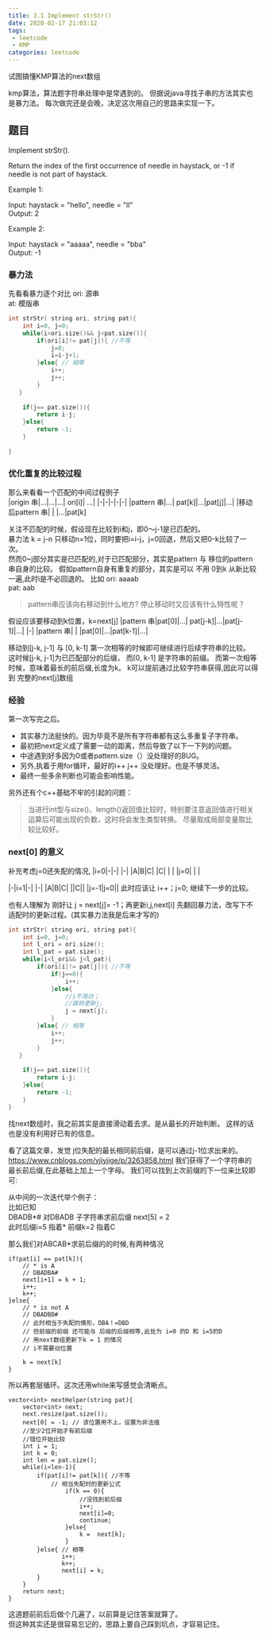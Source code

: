 ```yaml
---
title: 3.1 Implement strStr() 
date: 2020-02-17 21:03:12
tags:
 - leetcode
 - KMP
categories: leetcode
---
```

试图搞懂KMP算法的next数组
<!--more-->
kmp算法，算法题字符串处理中是常遇到的。
但据说java寻找子串的方法其实也是暴力法。
每次做完还是会晚，决定这次用自己的思路来实现一下。
## 题目
Implement strStr().

Return the index of the first occurrence of needle in haystack, or -1 if needle is not part of haystack.

Example 1:  

Input: haystack = "hello", needle = "ll"  
Output: 2  

Example 2:

Input: haystack = "aaaaa", needle = "bba"  
Output: -1  

### 暴力法
先看看暴力逐个对比
ori: 源串  
at: 模版串
``` c++
int strStr( string ori, string pat){
    int i=0, j=0;
    while(i<ori.size()&& j<pat.size()){
        if(ori[i]!= pat[j]){ //不等
            j=0;
            i=i-j+1;
        }else{ // 相等
            i++;
            j++;
        }
   } 
   
    if(j== pat.size()){
        return i-j;
    }else{
        return -1;
    }
    
}
```
### 优化重复的比较过程
那么来看看一个匹配的中间过程例子  
|origin 串|...|...|...| ori[i]| ...|
|-|-|-|-|-|
|pattern 串|...| pat[k]|...|pat[j]|...|
|移动后pattern 串| | |...|pat[k]

关注不匹配的时候，假设现在比较到i和j，即0～j-1是已匹配的。   
暴力法 k = j-n 只移动n=1位，同时要把i=i-j，j=0回退，然后又把0-k比较了一次。  
然而0~j部分其实是已匹配的,对于已匹配部分，其实是pattern 与 移位的pattern串自身的比较。
假如pattern自身有重复的部分，其实是可以 不用 0到k 从新比较一遍,此时i是不必回退的。
比如
ori: aaaab  
pat: aab  
> pattern串应该向右移动到什么地方? 停止移动时又应该有什么特性呢？

假设应该要移动到k位置，k=next[j]
|pattern 串|pat[0]|...| pat[j-k]|...|pat[j-1]|...|
|-|
|pattern 串| | |pat[0]|...|pat[k-1]|...|

移动到[j-k, j-1] 与 [0, k-1] 第一次相等的时候即可继续进行后续字符串的比较。
这时候[j-k, j-1]为已匹配部分的后缀， 而[0, k-1] 是字符串的前缀。
而第一次相等时候，意味着最长的前后缀,长度为k。
k可以提前通过比较字符串获得,因此可以得到 完整的next[j]数组

### 经验
第一次写完之后。
 - 其实暴力法挺快的。因为毕竟不是所有字符串都有这么多重复子字符串。 
 - 最初把next定义成了需要一动的距离，然后导致了以下一下列的问题。
 - 中途遇到好多因为0或者pattern.size（）没处理好的BUG。
 - 另外,执着于用for循环，最好的i++ j++ 没处理好。也是不够灵活。
 - 最终一些多余判断也可能会影响性能。

另外还有个c++基础不牢的引起的问题：
> 当进行int型与size()、length()返回值比较时，特别要注意返回值进行相关运算后可能出现的负数，这时将会发生类型转换。  尽量取成局部变量取比较比较好。

### next[0] 的意义
补充考虑j=0还失配的情况,
|i=0|-|-|
|-|
|A|B|C|
|C| | |
|j=0| | |

|-|i=1|-|
|-|
|A|B|C|
||C||
|j=-1|j=0||
此时应该让 i++；j=0; 继续下一步的比较。

也有人理解为 刚好让 j = next[j]= -1；再更新i,j,next[i]
先翻回暴力法，改写下不适配时的更新过程。(其实暴力法我是后来才写的)
``` c++
int strStr( string ori, string pat){
    int i=0, j=0;
    int l_ori = ori.size();
    int l_pat = pat.size();
    while(i<l_ori&& j<l_pat){
        if(ori[i]!= pat[j]){ //不等
            if(j==0){
                i++;
            }else{
                //i不用动；
                //跳转更新j;
                j = next[j];
            }
        }else{ // 相等
            i++;
            j++;
        }
   } 
   
    if(j== pat.size()){
        return i-j;
    }else{
        return -1;
    }
}
```

找next数组时，我之前其实是直接滑动着去求。是从最长的开始判断。
这样的话也是没有利用好已有的信息。

看了这篇文章，发觉 j位失配的最长相同前后缀，是可以通过j-1位求出来的。
https://www.cnblogs.com/yjiyjige/p/3263858.html
我们获得了一个字符串的最长前后缀,在此基础上加上一个字母。
我们可以找到上次前缀的下一位来比较即可:  

从中间的一次迭代举个例子：  
比如已知  
DBADB\*\# 
对DBADB 子字符串求前后缀 next[5] = 2  
此时后缀i=5 指着\*
前缀k=2 指着C

那么我们对ABCAB\*求前后缀的的时候,有两种情况
```
if(pat[i] == pat[k]){
    // * is A
    // DBADBA#
    next[i+1] = k + 1;
    i++;
    k++;
}else{
    // * is not A
    // DBADBD#
    // 此时相当于失配的情形，DBA！=DBD
    // 但前缀的前缀 还可能与 后缀的后缀相等,此处为 i=0 的D 和 i=5的D 
    // 用next数组更新下k = 1 的情况
    // i不需要动位置
    
    k = next[k]  
}
```

所以再套层循环。这次还用while来写感觉会清晰点。

```
vector<int> nextHelper(string pat){
    vector<int> next;
    next.resize(pat.size());
    next[0] = -1; // 该位置用不上，设置为非法值 
    //至少2位开始才有前后缀
    //错位开始比较
    int i = 1;
    int k = 0; 
    int len = pat.size();
    while(i<len-1){
        if(pat[i]!= pat[k]){ //不等
            // 相当失配时的更新公式
                if(k == 0){
                    //没找到前后缀
                    i++;
                    next[i]=0;
                    continue;
                }else{
                    k =  next[k];
                }
        }else{ // 相等
               i++;
               k++;
               next[i] = k;
        }
    }
    return next;
} 
```

这道题前前后后做个几遍了，以前算是记住答案就算了。  
但这种其实还是很容易忘记的，思路上要自己踩到坑点，才容易记住。  
